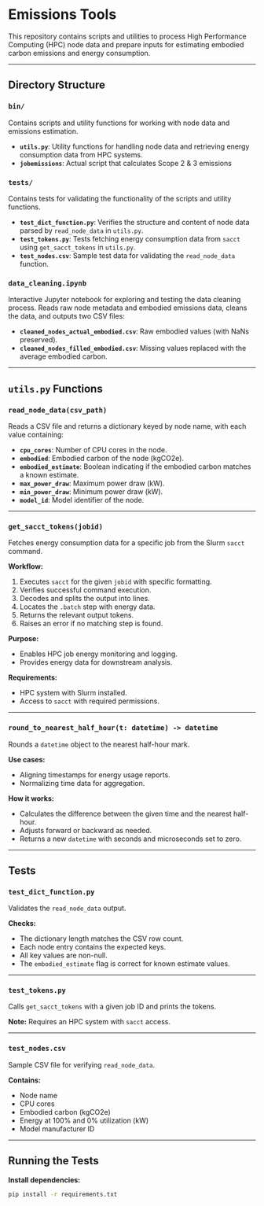# Emissions Tools

This repository contains scripts and utilities to process High Performance Computing (HPC) node data and prepare inputs for estimating embodied carbon emissions and energy consumption.

---

## Directory Structure

### `bin/`
Contains scripts and utility functions for working with node data and emissions estimation.

- **`utils.py`**: Utility functions for handling node data and retrieving energy consumption data from HPC systems.
- **`jobemissions`**: Actual script that calculates Scope 2 & 3 emissions

### `tests/`
Contains tests for validating the functionality of the scripts and utility functions.

- **`test_dict_function.py`**: Verifies the structure and content of node data parsed by `read_node_data` in `utils.py`.
- **`test_tokens.py`**: Tests fetching energy consumption data from `sacct` using `get_sacct_tokens` in `utils.py`.
- **`test_nodes.csv`**: Sample test data for validating the `read_node_data` function.

### `data_cleaning.ipynb`
Interactive Jupyter notebook for exploring and testing the data cleaning process. Reads raw node metadata and embodied emissions data, cleans the data, and outputs two CSV files:
- **`cleaned_nodes_actual_embodied.csv`**: Raw embodied values (with NaNs preserved).
- **`cleaned_nodes_filled_embodied.csv`**: Missing values replaced with the average embodied carbon.

---

## `utils.py` Functions

### `read_node_data(csv_path)`
Reads a CSV file and returns a dictionary keyed by node name, with each value containing:
- **`cpu_cores`**: Number of CPU cores in the node.
- **`embodied`**: Embodied carbon of the node (kgCO2e).
- **`embodied_estimate`**: Boolean indicating if the embodied carbon matches a known estimate.
- **`max_power_draw`**: Maximum power draw (kW).
- **`min_power_draw`**: Minimum power draw (kW).
- **`model_id`**: Model identifier of the node.

---

### `get_sacct_tokens(jobid)`
Fetches energy consumption data for a specific job from the Slurm `sacct` command.

**Workflow:**
1. Executes `sacct` for the given `jobid` with specific formatting.
2. Verifies successful command execution.
3. Decodes and splits the output into lines.
4. Locates the `.batch` step with energy data.
5. Returns the relevant output tokens.
6. Raises an error if no matching step is found.

**Purpose:**
- Enables HPC job energy monitoring and logging.
- Provides energy data for downstream analysis.

**Requirements:**
- HPC system with Slurm installed.
- Access to `sacct` with required permissions.

---

### `round_to_nearest_half_hour(t: datetime) -> datetime`
Rounds a `datetime` object to the nearest half-hour mark.

**Use cases:**
- Aligning timestamps for energy usage reports.
- Normalizing time data for aggregation.

**How it works:**
- Calculates the difference between the given time and the nearest half-hour.
- Adjusts forward or backward as needed.
- Returns a new `datetime` with seconds and microseconds set to zero.

---

## Tests

### `test_dict_function.py`
Validates the `read_node_data` output.

**Checks:**
- The dictionary length matches the CSV row count.
- Each node entry contains the expected keys.
- All key values are non-null.
- The `embodied_estimate` flag is correct for known estimate values.

---

### `test_tokens.py`
Calls `get_sacct_tokens` with a given job ID and prints the tokens.

**Note:** Requires an HPC system with `sacct` access.

---

### `test_nodes.csv`
Sample CSV file for verifying `read_node_data`.

**Contains:**
- Node name
- CPU cores
- Embodied carbon (kgCO2e)
- Energy at 100% and 0% utilization (kW)
- Model manufacturer ID

---

## Running the Tests

**Install dependencies:**
```bash
pip install -r requirements.txt


